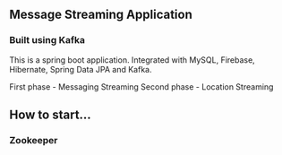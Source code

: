 ## Message Streaming Application
### Built using Kafka

This is a spring boot application.
Integrated with MySQL, Firebase, Hibernate, Spring Data JPA and Kafka.


First phase - Messaging Streaming
Second phase - Location Streaming

## How to start...
### Zookeeper

### 
